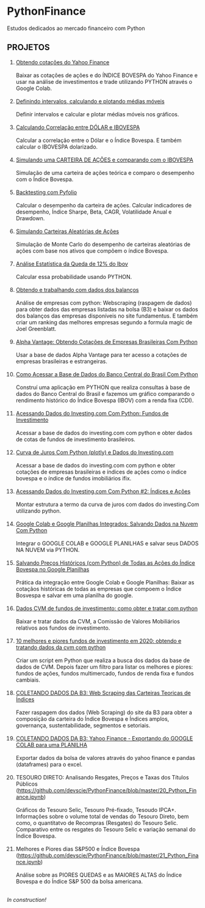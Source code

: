 # PythonFinance

Estudos dedicados ao mercado financeiro com Python

## PROJETOS

1. [Obtendo cotações do Yahoo Finance](https://github.com/devscie/PythonFinance/blob/master/01_Python_Finance.ipynb)<br><br>
Baixar as cotações de ações e do ÍNDICE BOVESPA do Yahoo Finance e usar na análise de investimentos e trade utilizando PYTHON através o Google Colab.<br><br>
2. [Definindo intervalos, calculando e plotando médias móveis](https://github.com/devscie/PythonFinance/blob/master/02_Python_Finance.ipynb)<br><br>
Definir intervalos e calcular e plotar médias móveis nos gráficos.<br><br>
3. [Calculando Correlação entre DÓLAR e IBOVESPA](https://github.com/devscie/PythonFinance/blob/master/03_Python_Finance.ipynb)<br><br>
Calcular a correlação entre o Dólar e o Índice Bovespa. E também calcular o IBOVESPA dolarizado.<br><br>
4. [Simulando uma CARTEIRA DE AÇÕES e comparando com o IBOVESPA](https://github.com/devscie/PythonFinance/blob/master/04_Python_Finance_V2.ipynb)<br><br>
Simulação de uma carteira de ações teórica e comparo o desempenho com o Índice Bovespa.<br><br>
5. [Backtesting com Pyfolio](https://github.com/devscie/PythonFinance/blob/master/05_Python_Finance.ipynb)<br><br>
Calcular o desempenho da carteira de ações. Calcular indicadores de desempenho, Índice Sharpe, Beta, CAGR, Volatilidade Anual e Drawdown.<br><br>
6. [Simulando Carteiras Aleatórias de Ações](https://github.com/devscie/PythonFinance/blob/master/06_Python_Finance.ipynb)<br><br>
Simulação de Monte Carlo do desempenho de carteiras aleatórias de ações com base nos ativos que compõem o índice Bovespa.<br><br>
7. [Análise Estatística da Queda de 12% do Ibov](https://github.com/devscie/PythonFinance/blob/master/07_Python_Finance.ipynb)<br><br>
Calcular essa probabilidade usando PYTHON.<br><br>
8. [Obtendo e trabalhando com dados dos balanços](https://github.com/devscie/PythonFinance/blob/master/08_Python_Finance.ipynb)<br><br>
Análise de empresas com python: Webscraping (raspagem de dados) para obter dados das empresas listadas na bolsa (B3) e baixar os dados dos balanços das empresas disponíveis no site fundamentus. E também criar um ranking das melhores empresas segundo a formula magic de Joel Greenblatt.<br><br>
9. [Alpha Vantage: Obtendo Cotações de Empresas Brasileiras Com Python](https://github.com/devscie/PythonFinance/blob/master/09_Python_Finance.ipynb)<br><br>
Usar a base de dados Alpha Vantage para ter acesso a cotações de empresas brasileiras e estrangeiras.<br><br>
10. [Como Acessar a Base de Dados do Banco Central do Brasil Com Python](https://github.com/devscie/PythonFinance/blob/master/10_Python_Finance.ipynb)<br><br>
Construí uma aplicação em PYTHON que realiza consultas à base de dados do Banco Central do Brasil e fazemos um gráfico comparando o rendimento histórico do Índice Bovespa (IBOV) com a renda fixa (CDI).<br><br>
11. [Acessando Dados do Investing.com Com Python: Fundos de Investimento](https://github.com/devscie/PythonFinance/blob/master/11_Python_Finance.ipynb)<br><br>
Acessar a base de dados do investing.com com python e obter dados de cotas de fundos de investimento brasileiros.<br><br>
12. [Curva de Juros Com Python (plotly) e Dados do Investing.com](https://github.com/devscie/PythonFinance/blob/master/12_Python_Finance.ipynb)<br><br>
Acessar a base de dados do investing.com com python e obter cotações de empresas brasileiras e índices de ações como o índice bovespa e o índice de fundos imobiliários ifix.<br><br>
13. [Acessando Dados do Investing.com Com Python #2: Índices e Ações](https://github.com/devscie/PythonFinance/blob/master/13_Python_Finance.ipynb)<br><br>
Montar estrutura a termo da curva de juros com dados do investing.Com utilizando python.<br><br>
14. [Google Colab e Google Planilhas Integrados: Salvando Dados na Nuvem Com Python](https://github.com/devscie/PythonFinance/blob/master/14_Python_Finance.ipynb)<br><br>
Integrar o GOOGLE COLAB e GOOGLE PLANILHAS e salvar seus DADOS NA NUVEM via PYTHON.<br><br>
15. [Salvando Preços Históricos (com Python) de Todas as Ações do Índice Bovespa no Google Planilhas](https://github.com/devscie/PythonFinance/blob/master/15_Python_Finance.ipynb)<br><br>
Prática da integração entre Google Colab e Google Planilhas:  Baixar as cotaçãos históricas de todas as empresas que compoem o Índice Bosvespa e salvar em uma planilha do google.<br><br>
16. [Dados CVM de fundos de investimento: como obter e tratar com python](https://github.com/devscie/PythonFinance/blob/master/16_Python_Finance.ipynb)<br><br>
Baixar e tratar dados da CVM, a Comissão de Valores Mobiliários relativos aos fundos de investimento.<br><br>
17. [10 melhores e piores fundos de investimento em 2020: obtendo e tratando dados da cvm com python](https://github.com/devscie/PythonFinance/blob/master/17_Python_Finance.ipynb)<br><br>
Criar um script em Python que realiza a busca dos dados da base de dados de CVM. Depois fazer um filtro para listar os melhores e piores: fundos de ações, fundos multimercado, fundos de renda fixa e fundos cambiais.<br><br>
18. [COLETANDO DADOS DA B3: Web Scraping das Carteiras Teoricas de Índices](https://github.com/devscie/PythonFinance/blob/master/18_Python_Finance.ipynb)<br><br>
Fazer raspagem dos dados (Web Scraping) do site da B3 para obter a composição da carteira do Índice Bovespa e Índices amplos, governança, sustentabilidade, segmentos e setoriais.<br><br>
19. [COLETANDO DADOS DA B3: Yahoo Finance - Exportando do GOOGLE COLAB para uma PLANILHA](https://github.com/devscie/PythonFinance/blob/master/19_Python_Finance.ipynb)<br><br>
Exportar dados da bolsa de valores através do yahoo finance e pandas (dataframes) para o excel.<br><br>
20. TESOURO DIRETO: Analisando Resgates, Preços e Taxas dos Títulos Públicos
(https://github.com/devscie/PythonFinance/blob/master/20_Python_Finance.ipynb)<br><br>
Gráficos do Tesouro Selic, Tesouro Pré-fixado, Tesoudo IPCA+. Informações sobre o volume total de vendas do Tesouro Direto, bem como, o quantitatvo de Recompras (Resgates) do Tesouro Selic. Comparativo entre os resgates do Tesouro Selic e variação semanal do Índice Bovespa.<br><br>
21. Melhores e Piores dias S&P500 e Índice Bovespa
(https://github.com/devscie/PythonFinance/blob/master/21_Python_Finance.ipynb)<br><br>
Análise sobre as PIORES QUEDAS e as MAIORES ALTAS do Índice Bovespa e do Índice S&P 500 da bolsa americana.<br><br>

*In construction!*
